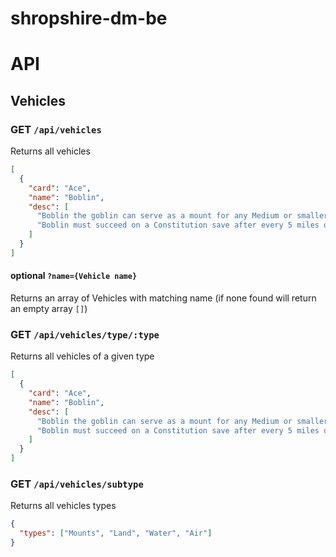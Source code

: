 # shropshire-dm-be

# API

## Vehicles

### GET `/api/vehicles`

Returns all vehicles

```json
[
  {
    "card": "Ace",
    "name": "Boblin",
    "desc": [
      "Boblin the goblin can serve as a mount for any Medium or smaller creature. No no, Boblin insists. Whenever you intend to travel any distance exceeding 1 mile, make a Wisdom saving throw (DC 12). On a failure, you must ride on Boblin’s shoulders.",
      "Boblin must succeed on a Constitution save after every 5 miles of travel (DC 12). On a failure he gains 1 level of exhaustion. If Boblin dies due to this exhaustion, you must end your journey on the spot and cannot leave for 12 hours, as Boblin’s body must have proper burial rites and a vigil watched."
    ]
  }
]
```

#### optional `?name={Vehicle name}`

Returns an array of Vehicles with matching name (if none found will return an empty array `[]`)

### GET `/api/vehicles/type/:type`

Returns all vehicles of a given type

```json
[
  {
    "card": "Ace",
    "name": "Boblin",
    "desc": [
      "Boblin the goblin can serve as a mount for any Medium or smaller creature. No no, Boblin insists. Whenever you intend to travel any distance exceeding 1 mile, make a Wisdom saving throw (DC 12). On a failure, you must ride on Boblin’s shoulders.",
      "Boblin must succeed on a Constitution save after every 5 miles of travel (DC 12). On a failure he gains 1 level of exhaustion. If Boblin dies due to this exhaustion, you must end your journey on the spot and cannot leave for 12 hours, as Boblin’s body must have proper burial rites and a vigil watched."
    ]
  }
]
```

### GET `/api/vehicles/subtype`

Returns all vehicles types

```json
{
  "types": ["Mounts", "Land", "Water", "Air"]
}
```
